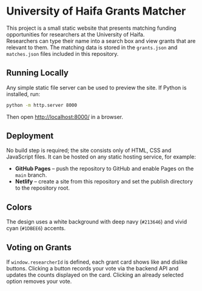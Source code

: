 # University of Haifa Grants Matcher

This project is a small static website that presents matching funding opportunities for researchers at the University of Haifa.  
Researchers can type their name into a search box and view grants that are relevant to them. The matching data is stored in the `grants.json` and `matches.json` files included in this repository.

## Running Locally

Any simple static file server can be used to preview the site. If Python is installed, run:

```bash
python -m http.server 8000
```

Then open [http://localhost:8000/](http://localhost:8000/) in a browser.

## Deployment

No build step is required; the site consists only of HTML, CSS and JavaScript files. It can be hosted on any static hosting service, for example:

- **GitHub Pages** – push the repository to GitHub and enable Pages on the `main` branch.
- **Netlify** – create a site from this repository and set the publish directory to the repository root.

## Colors

The design uses a white background with deep navy (`#213646`) and vivid cyan (`#1DBEE6`) accents.

## Voting on Grants

If `window.researcherId` is defined, each grant card shows like and dislike buttons. Clicking a button records your vote via the backend API and updates the counts displayed on the card. Clicking an already selected option removes your vote.
